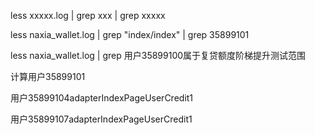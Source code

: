 less xxxxx.log | grep xxx | grep xxxxx

less naxia_wallet.log | grep "index/index" | grep 35899101

less naxia_wallet.log | grep 用户35899100属于复贷额度阶梯提升测试范围

计算用户35899101


用户35899104adapterIndexPageUserCredit1

用户35899107adapterIndexPageUserCredit1